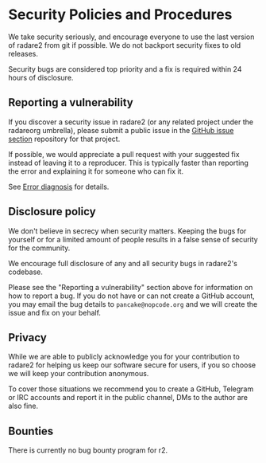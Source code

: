 # Security Policies and Procedures

We take security seriously, and encourage everyone to use the last version of
radare2 from git if possible. We do not backport security fixes to old
releases.

Security bugs are considered top priority and a fix is required within 24 hours
of disclosure.

## Reporting a vulnerability

If you discover a security issue in radare2 (or any related project under the
radareorg umbrella), please submit a public issue in the [GitHub issue
section](https://github.com/radareorg/radare2/issues) repository for that
project.

If possible, we would appreciate a pull request with your suggested fix
instead of leaving it to a reproducer. This is typically faster than reporting
the error and explaining it for someone who can fix it.

See [Error diagnosis](DEVELOPERS.md#Error_diagnosis) for details.

## Disclosure policy

We don't believe in secrecy when security matters. Keeping the bugs for
yourself or for a limited amount of people results in a false sense of
security for the community.

We encourage full disclosure of any and all security bugs in radare2's codebase.

Please see the "Reporting a vulnerability" section above for information on how
to report a bug. If you do not have or can not create a GitHub account, you may
email the bug details to `pancake@nopcode.org` and we will create the issue and
fix on your behalf.

## Privacy

While we are able to publicly acknowledge you for your contribution to radare2
for helping us keep our software secure for users, if you so choose we will
keep your contribution anonymous.

To cover those situations we recommend you to create a GitHub, Telegram or IRC
accounts and report it in the public channel, DMs to the author are also fine.

## Bounties

There is currently no bug bounty program for r2.

